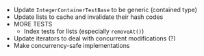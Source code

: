 - Update `IntegerContainerTestBase` to be generic (contained type)
- Update lists to cache and invalidate their hash codes
- MORE TESTS
    - Index tests for lists (especially `removeAt()`)
- Update iterators to deal with concurrent modifications (?)
- Make concurrency-safe implementations
